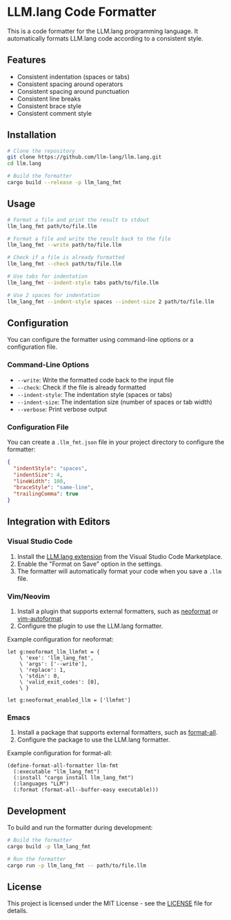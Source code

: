 # LLM.lang Code Formatter

This is a code formatter for the LLM.lang programming language. It automatically formats LLM.lang code according to a consistent style.

## Features

- Consistent indentation (spaces or tabs)
- Consistent spacing around operators
- Consistent spacing around punctuation
- Consistent line breaks
- Consistent brace style
- Consistent comment style

## Installation

```bash
# Clone the repository
git clone https://github.com/llm-lang/llm.lang.git
cd llm.lang

# Build the formatter
cargo build --release -p llm_lang_fmt
```

## Usage

```bash
# Format a file and print the result to stdout
llm_lang_fmt path/to/file.llm

# Format a file and write the result back to the file
llm_lang_fmt --write path/to/file.llm

# Check if a file is already formatted
llm_lang_fmt --check path/to/file.llm

# Use tabs for indentation
llm_lang_fmt --indent-style tabs path/to/file.llm

# Use 2 spaces for indentation
llm_lang_fmt --indent-style spaces --indent-size 2 path/to/file.llm
```

## Configuration

You can configure the formatter using command-line options or a configuration file.

### Command-Line Options

- `--write`: Write the formatted code back to the input file
- `--check`: Check if the file is already formatted
- `--indent-style`: The indentation style (spaces or tabs)
- `--indent-size`: The indentation size (number of spaces or tab width)
- `--verbose`: Print verbose output

### Configuration File

You can create a `.llm_fmt.json` file in your project directory to configure the formatter:

```json
{
  "indentStyle": "spaces",
  "indentSize": 4,
  "lineWidth": 100,
  "braceStyle": "same-line",
  "trailingComma": true
}
```

## Integration with Editors

### Visual Studio Code

1. Install the [LLM.lang extension](https://marketplace.visualstudio.com/items?itemName=llm-lang.llm-lang) from the Visual Studio Code Marketplace.
2. Enable the "Format on Save" option in the settings.
3. The formatter will automatically format your code when you save a `.llm` file.

### Vim/Neovim

1. Install a plugin that supports external formatters, such as [neoformat](https://github.com/sbdchd/neoformat) or [vim-autoformat](https://github.com/Chiel92/vim-autoformat).
2. Configure the plugin to use the LLM.lang formatter.

Example configuration for neoformat:

```vim
let g:neoformat_llm_llmfmt = {
    \ 'exe': 'llm_lang_fmt',
    \ 'args': ['--write'],
    \ 'replace': 1,
    \ 'stdin': 0,
    \ 'valid_exit_codes': [0],
    \ }

let g:neoformat_enabled_llm = ['llmfmt']
```

### Emacs

1. Install a package that supports external formatters, such as [format-all](https://github.com/lassik/emacs-format-all-the-code).
2. Configure the package to use the LLM.lang formatter.

Example configuration for format-all:

```elisp
(define-format-all-formatter llm-fmt
  (:executable "llm_lang_fmt")
  (:install "cargo install llm_lang_fmt")
  (:languages "LLM")
  (:format (format-all--buffer-easy executable)))
```

## Development

To build and run the formatter during development:

```bash
# Build the formatter
cargo build -p llm_lang_fmt

# Run the formatter
cargo run -p llm_lang_fmt -- path/to/file.llm
```

## License

This project is licensed under the MIT License - see the [LICENSE](../../LICENSE) file for details.
